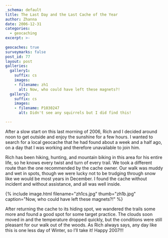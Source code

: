 ```yaml
---
_schema: default
title: The Last Day and the Last Cache of the Year
author: Zhanna
date: 2006-12-31
categories:
  - geocaching
excerpt: >- 
   
geocaches: true
surveymarks: false
post_id: 77
layout: post   
galleries:
  gallery1:
    suffix: cs
    images:
    - filename: zh1
      alt: Now, who could have left these magnets?!
  gallery2:
    suffix: cs
    images:
    - filename: P1030247
      alt: Didn't see any squirrels but I did find this!      

---      
```


After a slow start on this last morning of 2006, Rich and I decided around noon to get outside and enjoy the sunshine for a few hours. I wanted to search for a local geocache that he had found about a week and a half ago, on a day that I was working and therefore unavailable to join him. 

Rich has been hiking, hunting, and mountain biking in this area for his entire life, so he knows every twist and turn of every trail.  We took a different route than the one recommended by the cache owner. Our walk was muddy and wet in spots, though we were lucky not to be trudging through snow like we would be most years in December. I found the cache without incident and without assistance, and all was well inside. 

{% include image.html filename="zh1cs.jpg" thumb="zh1b.jpg" caption="Now, who could have left these magnets?!" %}

After returning the cache to its hiding spot, we wandered the trails some more and found a good spot for some target practice. The clouds soon moved in and the temperature dropped quickly, but the conditions were still pleasant for our walk out of the woods. As Rich always says, any day like this is one less day of Winter, so I’ll take it! Happy 2007!!!
